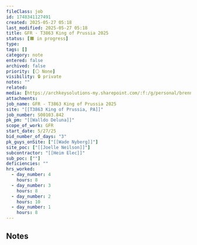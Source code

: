 ```yaml
---
fileClass: job
id: 1748341127491
created: 2025-05-27 05:18
last_modified: 2025-05-27 05:18
title: GFR - T3863 King of Prussia 2025
status: [🟧 in progress]
type: 
tags: []
category: note
entered: false
archived: false
priority: [⚪ None]
visibility: 🔒 private
notes: ""
related: 
media: [https://archkeysolutions-my.sharepoint.com/:f:/g/personal/brennan_salibrici_prokey_com/EnU-Thd0t7pHiupVtWqzE8gBIdx-748_2X-X00BSJ_-aHQ?e=SKL6el, https://archkeysolutions-my.sharepoint.com/:f:/g/personal/brennan_salibrici_prokey_com/EpkHH0h0slhAjcj65U4Ur0cBX8_h13LfxrRxp_0hEpOFvg?e=oEGK8x]
attachments: 
job_name: GFR - T3863 King of Prussia 2025
site: "[[T3863 King of Prussia, PA]]"
job_number: S00103.842
pk_pm: "[[Walldo Deluna]]"
scope_of_work: GFR
start_date: 5/27/25
bid_number_of_days: "3"
pk_guys_onSite: ["[[Wade Nyberg]]"]
site_poc: ["[[Joelle Neilson]]"]
subcontractor: "[[Heim Elec]]"
sub_poc: [""]
deficiencies: ""
hrs_worked:
  - day_number: 4
    hours: 8
  - day_number: 3
    hours: 8
  - day_number: 2
    hours: 10
  - day_number: 1
    hours: 8
---
```


## Notes
